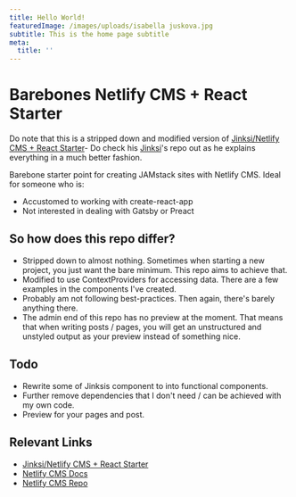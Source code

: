 ```yaml
---
title: Hello World!
featuredImage: /images/uploads/isabella juskova.jpg
subtitle: This is the home page subtitle
meta:
  title: ''
---
```

# Barebones Netlify CMS + React Starter

Do note that this is a stripped down and modified version of [Jinksi/Netlify CMS + React Starter](https://github.com/Jinksi/netlify-cms-react-starter)- Do check his [Jinksi](https://github.com/Jinksi/)'s repo out as he explains everything in a much better fashion.

Barebone starter point for creating JAMstack sites with Netlify CMS. Ideal for someone who is:

* Accustomed to working with create-react-app
* Not interested in dealing with Gatsby or Preact

## [](https://github.com/kevinolsson/barebones-netlify-cms-react-starter#so-how-does-this-repo-differ)So how does this repo differ?

* Stripped down to almost nothing. Sometimes when starting a new project, you just want the bare minimum. This repo aims to achieve that.
* Modified to use ContextProviders for accessing data. There are a few examples in the components I've created.
* Probably am not following best-practices. Then again, there's barely anything there.
* The admin end of this repo has no preview at the moment. That means that when writing posts / pages, you will get an unstructured and unstyled output as your preview instead of something nice.

## [](https://github.com/kevinolsson/barebones-netlify-cms-react-starter#todo)Todo

* Rewrite some of Jinksis component to into functional components.
* Further remove dependencies that I don't need / can be achieved with my own code.
* Preview for your pages and post.

## [](https://github.com/kevinolsson/barebones-netlify-cms-react-starter#relevant-links)Relevant Links

* [Jinksi/Netlify CMS + React Starter](https://github.com/Jinksi/netlify-cms-react-starter)
* [Netlify CMS Docs](https://www.netlifycms.org/docs/)
* [Netlify CMS Repo](https://github.com/netlify/netlify-cms)